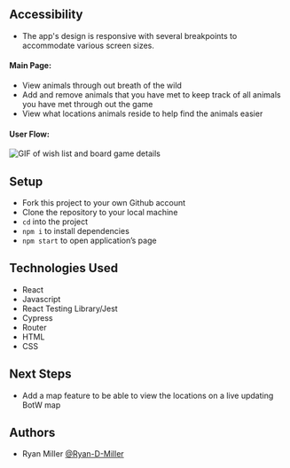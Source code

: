 ## Accessibility
- The app's design is responsive with several breakpoints to accommodate various screen sizes.

#### Main Page:
- View animals through out breath of the wild 
- Add and remove animals that you have met to keep track of all animals you have met through out the game
- View what locations animals reside to help find the animals easier




#### User Flow:

 ![GIF of wish list and board game details](https://media.giphy.com/media/5syk7UddIQ66o6YgMr/giphy.gif)

## Setup
- Fork this project to your own Github account
- Clone the repository to your local machine
- `cd` into the project
- `npm i` to install dependencies
- `npm start` to open application’s page

## Technologies Used
- React
- Javascript
- React Testing Library/Jest
- Cypress
- Router
- HTML
- CSS

## Next Steps
- Add a map feature to be able to view the locations on a live updating BotW map 



## Authors
- Ryan Miller [@Ryan-D-Miller](https://github.com/Ryan-D-Miller)
